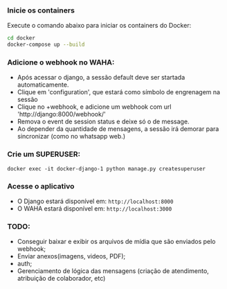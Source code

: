 ### Inicie os containers

Execute o comando abaixo para iniciar os containers do Docker:

```bash
cd docker
docker-compose up --build
```

### Adicione o webhook no WAHA: 

* Após acessar o django, a sessão default deve ser startada automaticamente.
* Clique em 'configuration', que estará como símbolo de engrenagem na sessão
* Clique no +webhook, e adicione um webhook com url 'http://django:8000/webhook/'
* Remova o event de session status e deixe só o de message.
* Ao depender da quantidade de mensagens, a sessão irá demorar para sincronizar (como no whatsapp web.)

### Crie um SUPERUSER: 

```
docker exec -it docker-django-1 python manage.py createsuperuser
```


### Acesse o aplicativo

* O Django estará disponível em: `http://localhost:8000`
* O WAHA estará disponível em: `http://localhost:3000`

### TODO: 

* Conseguir baixar e exibir os arquivos de mídia que são enviados pelo webhook;
* Enviar anexos(imagens, videos, PDF);
* auth;
* Gerenciamento de lógica das mensagens (criação de atendimento, atribuição de colaborador, etc)